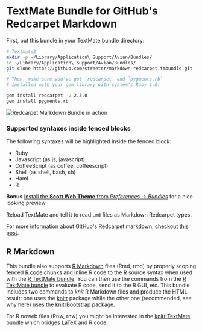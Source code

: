 # TextMate Bundle for GitHub's Redcarpet Markdown

First, put this bundle in your TextMate bundle directory:

```bash
# Textmate2
mkdir -p ~/Library/Application\ Support/Avian/Bundles/
cd ~/Library/Application\ Support/Avian/Bundles/
git clone https://github.com/streeter/markdown-redcarpet.tmbundle.git

# Then, make sure you've got `redcarpet` and `pygments.rb`
# installed with your gem library with system's Ruby 1.8:

gem install redcarpet -v 2.3.0
gem install pygments.rb
```

![Redcarpet Markdown Bundle in action](http://cl.ly/image/1Y071W2A2l1w/Screen%20Shot%202014-02-18%20at%2011.02.32%20am.png)


### Supported syntaxes inside fenced blocks

The following syntaxes will be highlighted inside the fenced block:

- Ruby
- Javascript (as js, javascript)
- CoffeeScript (as coffee, coffeescript)
- Shell (as shell, bash, sh)
- Haml
- R


**Bonus** [Install the **Scott Web Theme** from *Preferences → Bundles*](https://raw.github.com/streeter/markdown-redcarpet.tmbundle/master/theme-preview-scott.png) for a nice looking preview

Reload TextMate and tell it to read `.md` files as Markdown Redcarpet types.

For more information about GitHub's Redcarpet markdown, [checkout this post][github-flavored-markdown].


[github-flavored-markdown]: http://github.github.com/github-flavored-markdown/
[github-theme]: https://github.com/kneath/github_textmate_preview

## R Markdown

This bundle also supports [R Markdown](http://www.rstudio.com/ide/docs/r_markdown) files (Rmd, rmd) by properly scoping fenced [R code](http://cran.r-project.org/) chunks and inline R code to the R source syntax when used with the [R TextMate bundle](https://github.com/textmate/r.tmbundle). You can then use the commands from the [R TextMate bundle](https://github.com/textmate/r.tmbundle) to evaluate R code, send it to the R GUI, etc. This bundle includes two commands to _knit_ R Markdown files and produce the HTML result: one uses the [knitr](http://cran.r-project.org/web/packages/knitr/index.html) package while the other one (recommended, see why [here](http://lcolladotor.github.io/2013/12/10/knitrBootstrap/)) uses the [knitrBootstrap](http://cran.at.r-project.org/web/packages/knitrBootstrap/index.html) package.

For R noweb files (Rnw, rnw) you might be interested in the [knitr TextMate bundle](https://github.com/fonnesbeck/knitr.tmbundle) which bridges LaTeX and R code.
